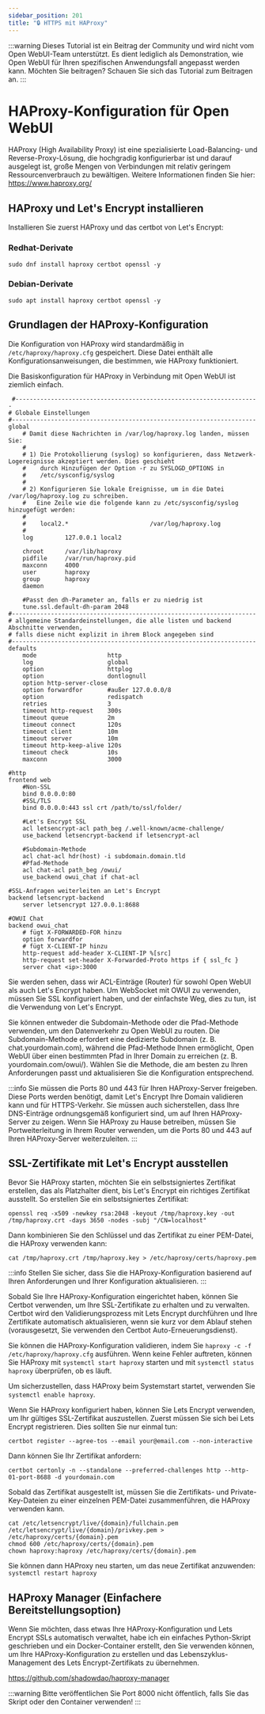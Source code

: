```yaml
---
sidebar_position: 201
title: "🔒 HTTPS mit HAProxy"
---
```


:::warning
Dieses Tutorial ist ein Beitrag der Community und wird nicht vom Open WebUI-Team unterstützt. Es dient lediglich als Demonstration, wie Open WebUI für Ihren spezifischen Anwendungsfall angepasst werden kann. Möchten Sie beitragen? Schauen Sie sich das Tutorial zum Beitragen an.
:::

# HAProxy-Konfiguration für Open WebUI

HAProxy (High Availability Proxy) ist eine spezialisierte Load-Balancing- und Reverse-Proxy-Lösung, die hochgradig konfigurierbar ist und darauf ausgelegt ist, große Mengen von Verbindungen mit relativ geringem Ressourcenverbrauch zu bewältigen. Weitere Informationen finden Sie hier: https://www.haproxy.org/

## HAProxy und Let's Encrypt installieren

Installieren Sie zuerst HAProxy und das certbot von Let's Encrypt:
### Redhat-Derivate
```sudo dnf install haproxy certbot openssl -y```
### Debian-Derivate
```sudo apt install haproxy certbot openssl -y```

## Grundlagen der HAProxy-Konfiguration

Die Konfiguration von HAProxy wird standardmäßig in ```/etc/haproxy/haproxy.cfg``` gespeichert. Diese Datei enthält alle Konfigurationsanweisungen, die bestimmen, wie HAProxy funktioniert.

Die Basiskonfiguration für HAProxy in Verbindung mit Open WebUI ist ziemlich einfach.

```
 #---------------------------------------------------------------------
# Globale Einstellungen
#---------------------------------------------------------------------
global
    # Damit diese Nachrichten in /var/log/haproxy.log landen, müssen Sie:
    #
    # 1) Die Protokollierung (syslog) so konfigurieren, dass Netzwerk-Logereignisse akzeptiert werden. Dies geschieht
    #    durch Hinzufügen der Option -r zu SYSLOGD_OPTIONS in
    #    /etc/sysconfig/syslog
    #
    # 2) Konfigurieren Sie lokale Ereignisse, um in die Datei /var/log/haproxy.log zu schreiben.
    #   Eine Zeile wie die folgende kann zu /etc/sysconfig/syslog hinzugefügt werden:
    #
    #    local2.*                       /var/log/haproxy.log
    #
    log         127.0.0.1 local2

    chroot      /var/lib/haproxy
    pidfile     /var/run/haproxy.pid
    maxconn     4000
    user        haproxy
    group       haproxy
    daemon
	
	#Passt den dh-Parameter an, falls er zu niedrig ist
    tune.ssl.default-dh-param 2048
#---------------------------------------------------------------------
# allgemeine Standardeinstellungen, die alle listen und backend Abschnitte verwenden,
# falls diese nicht explizit in ihrem Block angegeben sind
#---------------------------------------------------------------------
defaults
    mode                    http
    log                     global
    option                  httplog
    option                  dontlognull
    option http-server-close
    option forwardfor       #außer 127.0.0.0/8
    option                  redispatch
    retries                 3
    timeout http-request    300s
    timeout queue           2m
    timeout connect         120s
    timeout client          10m
    timeout server          10m
    timeout http-keep-alive 120s
    timeout check           10s
    maxconn                 3000

#http
frontend web
	#Non-SSL
    bind 0.0.0.0:80
	#SSL/TLS
	bind 0.0.0.0:443 ssl crt /path/to/ssl/folder/

    #Let's Encrypt SSL
    acl letsencrypt-acl path_beg /.well-known/acme-challenge/
    use_backend letsencrypt-backend if letsencrypt-acl

	#Subdomain-Methode
    acl chat-acl hdr(host) -i subdomain.domain.tld
    #Pfad-Methode
    acl chat-acl path_beg /owui/
    use_backend owui_chat if chat-acl

#SSL-Anfragen weiterleiten an Let's Encrypt
backend letsencrypt-backend
    server letsencrypt 127.0.0.1:8688
    
#OWUI Chat
backend owui_chat
    # fügt X-FORWARDED-FOR hinzu
    option forwardfor
    # fügt X-CLIENT-IP hinzu
    http-request add-header X-CLIENT-IP %[src]
	http-request set-header X-Forwarded-Proto https if { ssl_fc }
    server chat <ip>:3000
```

Sie werden sehen, dass wir ACL-Einträge (Router) für sowohl Open WebUI als auch Let's Encrypt haben. Um WebSocket mit OWUI zu verwenden, müssen Sie SSL konfiguriert haben, und der einfachste Weg, dies zu tun, ist die Verwendung von Let's Encrypt.

Sie können entweder die Subdomain-Methode oder die Pfad-Methode verwenden, um den Datenverkehr zu Open WebUI zu routen. Die Subdomain-Methode erfordert eine dedizierte Subdomain (z. B. chat.yourdomain.com), während die Pfad-Methode Ihnen ermöglicht, Open WebUI über einen bestimmten Pfad in Ihrer Domain zu erreichen (z. B. yourdomain.com/owui/). Wählen Sie die Methode, die am besten zu Ihren Anforderungen passt und aktualisieren Sie die Konfiguration entsprechend.

:::info
Sie müssen die Ports 80 und 443 für Ihren HAProxy-Server freigeben. Diese Ports werden benötigt, damit Let's Encrypt Ihre Domain validieren kann und für HTTPS-Verkehr. Sie müssen auch sicherstellen, dass Ihre DNS-Einträge ordnungsgemäß konfiguriert sind, um auf Ihren HAProxy-Server zu zeigen. Wenn Sie HAProxy zu Hause betreiben, müssen Sie Portweiterleitung in Ihrem Router verwenden, um die Ports 80 und 443 auf Ihren HAProxy-Server weiterzuleiten.
:::

## SSL-Zertifikate mit Let's Encrypt ausstellen

Bevor Sie HAProxy starten, möchten Sie ein selbstsigniertes Zertifikat erstellen, das als Platzhalter dient, bis Let's Encrypt ein richtiges Zertifikat ausstellt. So erstellen Sie ein selbstsigniertes Zertifikat:

```
openssl req -x509 -newkey rsa:2048 -keyout /tmp/haproxy.key -out /tmp/haproxy.crt -days 3650 -nodes -subj "/CN=localhost"
```

Dann kombinieren Sie den Schlüssel und das Zertifikat zu einer PEM-Datei, die HAProxy verwenden kann:

```cat /tmp/haproxy.crt /tmp/haproxy.key > /etc/haproxy/certs/haproxy.pem```

:::info
Stellen Sie sicher, dass Sie die HAProxy-Konfiguration basierend auf Ihren Anforderungen und Ihrer Konfiguration aktualisieren.
:::

Sobald Sie Ihre HAProxy-Konfiguration eingerichtet haben, können Sie Certbot verwenden, um Ihre SSL-Zertifikate zu erhalten und zu verwalten. Certbot wird den Validierungsprozess mit Lets Encrypt durchführen und Ihre Zertifikate automatisch aktualisieren, wenn sie kurz vor dem Ablauf stehen (vorausgesetzt, Sie verwenden den Certbot Auto-Erneuerungsdienst).

Sie können die HAProxy-Konfiguration validieren, indem Sie `haproxy -c -f /etc/haproxy/haproxy.cfg` ausführen. Wenn keine Fehler auftreten, können Sie HAProxy mit `systemctl start haproxy` starten und mit `systemctl status haproxy` überprüfen, ob es läuft.

Um sicherzustellen, dass HAProxy beim Systemstart startet, verwenden Sie `systemctl enable haproxy`.

Wenn Sie HAProxy konfiguriert haben, können Sie Lets Encrypt verwenden, um Ihr gültiges SSL-Zertifikat auszustellen.
Zuerst müssen Sie sich bei Lets Encrypt registrieren. Dies sollten Sie nur einmal tun:

`certbot register --agree-tos --email your@email.com --non-interactive`

Dann können Sie Ihr Zertifikat anfordern:

```
certbot certonly -n --standalone --preferred-challenges http --http-01-port-8688 -d yourdomain.com
```

Sobald das Zertifikat ausgestellt ist, müssen Sie die Zertifikats- und Private-Key-Dateien zu einer einzelnen PEM-Datei zusammenführen, die HAProxy verwenden kann.

```
cat /etc/letsencrypt/live/{domain}/fullchain.pem /etc/letsencrypt/live/{domain}/privkey.pem > /etc/haproxy/certs/{domain}.pem
chmod 600 /etc/haproxy/certs/{domain}.pem
chown haproxy:haproxy /etc/haproxy/certs/{domain}.pem
```
Sie können dann HAProxy neu starten, um das neue Zertifikat anzuwenden:
`systemctl restart haproxy`

## HAProxy Manager (Einfachere Bereitstellungsoption)

Wenn Sie möchten, dass etwas Ihre HAProxy-Konfiguration und Lets Encrypt SSLs automatisch verwaltet, habe ich ein einfaches Python-Skript geschrieben und ein Docker-Container erstellt, den Sie verwenden können, um Ihre HAProxy-Konfiguration zu erstellen und das Lebenszyklus-Management des Lets Encrypt-Zertifikats zu übernehmen.

https://github.com/shadowdao/haproxy-manager

:::warning
Bitte veröffentlichen Sie Port 8000 nicht öffentlich, falls Sie das Skript oder den Container verwenden!
:::